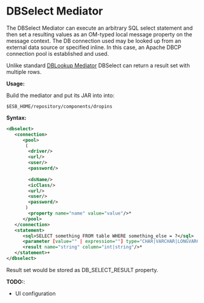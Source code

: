 DBSelect Mediator
=================

The DBSelect Mediator can execute an arbitrary SQL select statement and then set a resulting values as an OM-typed local message property on the message context. The DB connection used may be looked up from an external data source or specified inline. In this case, an Apache DBCP connection pool is established and used.

Unlike standard [DBLookup Mediator](https://docs.wso2.org/display/ESB481/DBLookup+Mediator) DBSelect can return a result set with multiple rows.
 
**Usage:**

Build the mediator and put its JAR into into:

```
$ESB_HOME/repository/components/dropins
```

**Syntax:**

```xml
<dbselect>
   <connection>
      <pool>
       (
        <driver/>
        <url/>
        <user/>
        <password/>
 
        <dsName/>
        <icClass/>
        <url/>
        <user/>
        <password/>
       )
        <property name="name" value="value"/>*
      </pool>
   </connection>
   <statement>
      <sql>SELECT something FROM table WHERE something_else = ?</sql>
      <parameter [value="" | expression=""] type="CHAR|VARCHAR|LONGVARCHAR|NUMERIC|DECIMAL|BIT|TINYINT|SMALLINT|INTEGER|BIGINT|REAL|FLOAT|DOUBLE|DATE|TIME|TIMESTAMP"/>*
      <result name="string" column="int|string"/>*
   </statement>+
</dbselect>
```
Result set would be stored as DB_SELECT_RESULT property.

**TODO:**:
* UI configuration

